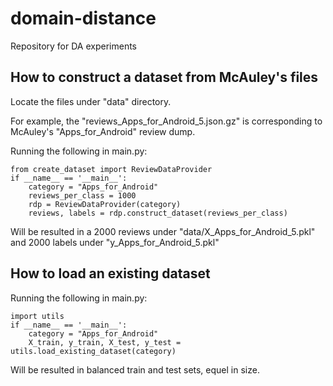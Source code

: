 # domain-distance
Repository for DA experiments


## How to construct a dataset from McAuley's files
Locate the files under "data" directory.

For example, the "reviews_Apps_for_Android_5.json.gz" is corresponding to McAuley's "Apps_for_Android" review dump.

Running the following in main.py:
```
from create_dataset import ReviewDataProvider
if __name__ == '__main__':
    category = "Apps_for_Android"
    reviews_per_class = 1000
    rdp = ReviewDataProvider(category)
    reviews, labels = rdp.construct_dataset(reviews_per_class)
```
Will be resulted in a 2000 reviews under "data/X_Apps_for_Android_5.pkl" and 2000 labels under "y_Apps_for_Android_5.pkl"

## How to load an existing dataset
Running the following in main.py:
```
import utils
if __name__ == '__main__':
    category = "Apps_for_Android"
    X_train, y_train, X_test, y_test = utils.load_existing_dataset(category)
```
Will be resulted in balanced train and test sets, equel in size.
